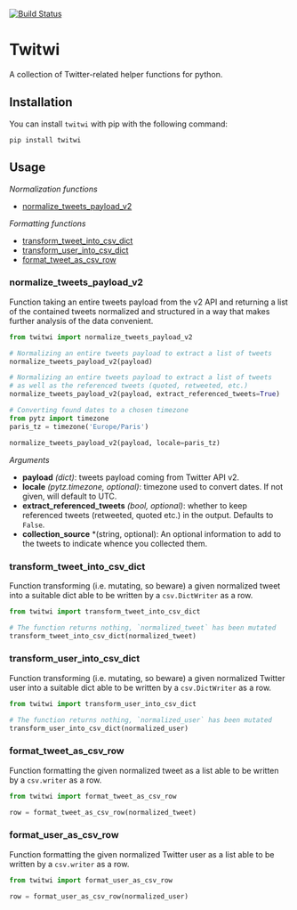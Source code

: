 [![Build Status](https://travis-ci.org/medialab/twitwi.svg)](https://travis-ci.org/medialab/twitwi)

# Twitwi

A collection of Twitter-related helper functions for python.

## Installation

You can install `twitwi` with pip with the following command:

```
pip install twitwi
```

## Usage

*Normalization functions*

* [normalize_tweets_payload_v2](#normalize_tweets_payload_v2)

*Formatting functions*

* [transform_tweet_into_csv_dict](#transform_tweet_into_csv_dict)
* [transform_user_into_csv_dict](#transform_user_into_csv_dict)
* [format_tweet_as_csv_row](#format_tweet_as_csv_row)

### normalize_tweets_payload_v2

Function taking an entire tweets payload from the v2 API and returning a list of the contained tweets normalized and structured in a way that makes further analysis of the data convenient.

```python
from twitwi import normalize_tweets_payload_v2

# Normalizing an entire tweets payload to extract a list of tweets
normalize_tweets_payload_v2(payload)

# Normalizing an entire tweets payload to extract a list of tweets
# as well as the referenced tweets (quoted, retweeted, etc.)
normalize_tweets_payload_v2(payload, extract_referenced_tweets=True)

# Converting found dates to a chosen timezone
from pytz import timezone
paris_tz = timezone('Europe/Paris')

normalize_tweets_payload_v2(payload, locale=paris_tz)
```

*Arguments*

* **payload** *(dict)*: tweets payload coming from Twitter API v2.
* **locale** *(pytz.timezone, optional)*: timezone used to convert dates. If not given, will default to UTC.
* **extract_referenced_tweets** *(bool, optional)*: whether to keep referenced tweets (retweeted, quoted etc.) in the output. Defaults to `False`.
* **collection_source** *(string, optional): An optional information to add to the tweets to indicate whence you collected them.

### transform_tweet_into_csv_dict

Function transforming (i.e. mutating, so beware) a given normalized tweet into a suitable dict able to be written by a `csv.DictWriter` as a row.

```python
from twitwi import transform_tweet_into_csv_dict

# The function returns nothing, `normalized_tweet` has been mutated
transform_tweet_into_csv_dict(normalized_tweet)
```

### transform_user_into_csv_dict

Function transforming (i.e. mutating, so beware) a given normalized Twitter user into a suitable dict able to be written by a `csv.DictWriter` as a row.

```python
from twitwi import transform_user_into_csv_dict

# The function returns nothing, `normalized_user` has been mutated
transform_user_into_csv_dict(normalized_user)
```

### format_tweet_as_csv_row

Function formatting the given normalized tweet as a list able to be written by a `csv.writer` as a row.

```python
from twitwi import format_tweet_as_csv_row

row = format_tweet_as_csv_row(normalized_tweet)
```

### format_user_as_csv_row

Function formatting the given normalized Twitter user as a list able to be written by a `csv.writer` as a row.

```python
from twitwi import format_user_as_csv_row

row = format_user_as_csv_row(normalized_user)
```
